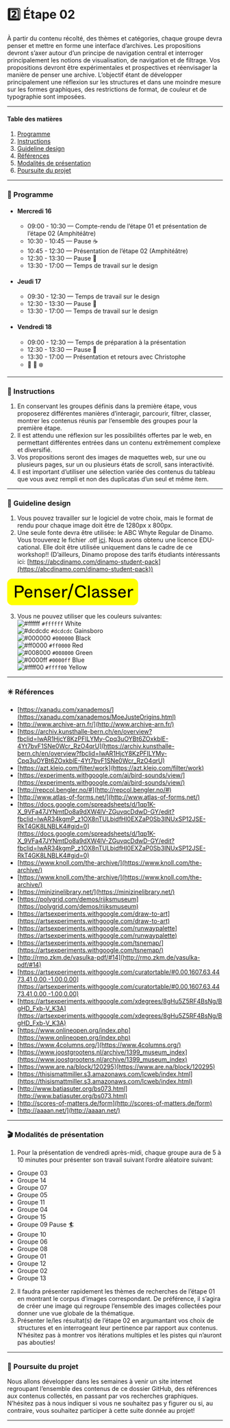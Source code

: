 # :two: Étape 02

À partir du contenu récolté, des thèmes et catégories, chaque groupe devra penser et mettre en forme une interface d’archives. Les propositions devront s’axer autour d’un principe de navigation central et interroger principalement les notions de visualisation, de navigation et de filtrage. Vos propositions devront être expérimentales et prospectives et réenvisager la manière de penser une archive. L’objectif étant de développer principalement une réflexion sur les structures et dans une moindre mesure sur les formes graphiques, des restrictions de format, de couleur et de typographie sont imposées. 

--------------

#### Table des matières 
1. [Programme](https://github.com/f451-faith/workshop-penser-classer/blob/main/%C3%89tape02.md#date--programme)
2. [Instructions](https://github.com/f451-faith/workshop-penser-classer/blob/main/%C3%89tape02.md#memo--instructions)
3. [Guideline design](https://github.com/f451-faith/workshop-penser-classer/blob/main/%C3%89tape02.md#shaved_ice--guideline-design) 
4. [Références](https://github.com/f451-faith/workshop-penser-classer/blob/main/%C3%89tape02.md#eight_pointed_black_star--r%C3%A9f%C3%A9rences)
5. [Modalités de présentation](https://github.com/f451-faith/workshop-penser-classer/blob/main/%C3%89tape02.md#clapper--modalit%C3%A9s-de-pr%C3%A9sentation)
6. [Poursuite du projet](https://github.com/f451-faith/workshop-penser-classer/blob/main/%C3%89tape02.md#rocket--poursuite-du-projet)

--------------

### :date: Programme

* #### Mercredi 16
    * 09:00 - 10:30 — Compte-rendu de l’étape 01 et présentation de l’étape 02 (Amphitéâtre)
    * 10:30 - 10:45 — Pause :coffee:
    * 10:45 - 12:30 — Présentation de l’étape 02 (Amphitéâtre)
    * 12:30 - 13:30 — Pause :fork_and_knife:
    * 13:30 - 17:00 — Temps de travail sur le design 

* #### Jeudi 17
    * 09:30 - 12:30 — Temps de travail sur le design 
    * 12:30 - 13:30 — Pause :fork_and_knife:
    * 13:30 - 17:00 — Temps de travail sur le design 

* #### Vendredi 18
    * 09:00 - 12:30 — Temps de préparation à la présentation 
    * 12:30 - 13:30 — Pause :fork_and_knife:
    * 13:30 - 17:00 — Présentation et retours avec Christophe
    * :santa: :christmas_tree: :snowflake:

--------------

### :memo: Instructions

1. En conservant les groupes définis dans la première étape, vous proposerez différentes manières d’interagir, parcourir, filtrer, classer, montrer les contenus réunis par l’ensemble des groupes pour la première étape.
2. Il est attendu une réflexion sur les possibilités offertes par le web, en permettant différentes entrées dans un contenu extrêmement complexe et diversifié.
3. Vos propositions seront des images de maquettes web, sur une ou plusieurs pages, sur un ou plusieurs états de scroll, sans interactivité.
4. Il est important d’utiliser une sélection variée des contenus du tableau que vous avez rempli et non des duplicatas d’un seul et même item.

--------------

### :shaved_ice: Guideline design 

1. Vous pouvez travailler sur le logiciel de votre choix, mais le format de rendu pour chaque image doit être de 1280px x 800px. 
2. Une seule fonte devra être utilisée: le ABC Whyte Regular de Dinamo. Vous trouverez le fichier .otf [ici](./00-ressources/ABCWhyteEdu-Regular.otf). Nous avons obtenu une licence EDU-cational. Elle doit être utilisée uniquement dans le cadre de ce workshop!! (D’ailleurs, Dinamo propose des tarifs étudiants intéressants ici: [https://abcdinamo.com/dinamo-student-pack](https://abcdinamo.com/dinamo-student-pack))

![Whyte Regular](./00-ressources/abc-whyte-regular.png)

3. Vous ne pouvez utiliser que les couleurs suivantes:  
![#ffffff](http://via.placeholder.com/15/FFFFFF/000000?text=+) `#ffffff` White  
![#dcdcdc](https://via.placeholder.com/15/DCDCDC/000000?text=+) `#dcdcdc` Gainsboro  
![#000000](https://via.placeholder.com/15/000000/000000?text=+) `#000000` Black  
![#ff0000](https://via.placeholder.com/15/ff0000/000000?text=+) `#ff0000` Red  
![#008000](https://via.placeholder.com/15/008000/000000?text=+) `#008000` Green  
![#0000ff](https://via.placeholder.com/15/0000ff/000000?text=+) `#0000ff` Blue   
![#ffff00](https://via.placeholder.com/15/ffff00/000000?text=+) `#ffff00` Yellow   

--------------

### :eight_pointed_black_star: Références

+ [https://xanadu.com/xanademos/](https://xanadu.com/xanademos/MoeJusteOrigins.html)
+ [http://www.archive-arn.fr/](http://www.archive-arn.fr/)
+ [https://archiv.kunsthalle-bern.ch/en/overview?fbclid=IwAR1HjcY8KzPFILYMy-Cpq3uOYBt6ZOxkblE-4Yt7bvF1SNe0Wcr_RzO4qrU](https://archiv.kunsthalle-bern.ch/en/overview?fbclid=IwAR1HjcY8KzPFILYMy-Cpq3uOYBt6ZOxkblE-4Yt7bvF1SNe0Wcr_RzO4qrU)
+ [https://azt.kleio.com/filter/work](https://azt.kleio.com/filter/work)
+ [https://experiments.withgoogle.com/ai/bird-sounds/view/](https://experiments.withgoogle.com/ai/bird-sounds/view/)
+ [http://repcol.bengler.no/#](http://repcol.bengler.no/#)
+ [http://www.atlas-of-forms.net/](http://www.atlas-of-forms.net/)
+ [https://docs.google.com/spreadsheets/d/1qp1K-X_9VFa47JYNmtDo8a9dXW4lV-ZGuvqcDdwD-GY/edit?fbclid=IwAR34kgmP_z1OX8nTULbidfHl0EXZaP0Sb3INUxSP12JSE-RkT4GK8LNBLK4#gid=0](https://docs.google.com/spreadsheets/d/1qp1K-X_9VFa47JYNmtDo8a9dXW4lV-ZGuvqcDdwD-GY/edit?fbclid=IwAR34kgmP_z1OX8nTULbidfHl0EXZaP0Sb3INUxSP12JSE-RkT4GK8LNBLK4#gid=0)
+ [https://www.knoll.com/the-archive/](https://www.knoll.com/the-archive/)
+ [https://www.knoll.com/the-archive/](https://www.knoll.com/the-archive/)
+ [https://minizinelibrary.net/](https://minizinelibrary.net/)
+ [https://polygrid.com/demos/rijksmuseum](https://polygrid.com/demos/rijksmuseum)
+ [https://artsexperiments.withgoogle.com/draw-to-art](https://artsexperiments.withgoogle.com/draw-to-art)
+ [https://artsexperiments.withgoogle.com/runwaypalette](https://artsexperiments.withgoogle.com/runwaypalette)
+ [https://artsexperiments.withgoogle.com/tsnemap/](https://artsexperiments.withgoogle.com/tsnemap/)
+ [http://rmo.zkm.de/vasulka-pdf/#14](http://rmo.zkm.de/vasulka-pdf/#14)
+ [https://artsexperiments.withgoogle.com/curatortable/#0.00,1607.63,4473.41,0.00,-1.00,0.00](https://artsexperiments.withgoogle.com/curatortable/#0.00,1607.63,4473.41,0.00,-1.00,0.00)
+ [https://artsexperiments.withgoogle.com/xdegrees/8gHu5Z5RF4BsNg/BgHD_Fxb-V_K3A](https://artsexperiments.withgoogle.com/xdegrees/8gHu5Z5RF4BsNg/BgHD_Fxb-V_K3A)
+ [https://www.onlineopen.org/index.php](https://www.onlineopen.org/index.php)
+ [https://www.4columns.org/](https://www.4columns.org/)
+ [https://www.joostgrootens.nl/archive/1399_museum_index](https://www.joostgrootens.nl/archive/1399_museum_index)
+ [https://www.are.na/block/120295](https://www.are.na/block/120295)
+ [https://thisismattmiller.s3.amazonaws.com/lcweb/index.html](https://thisismattmiller.s3.amazonaws.com/lcweb/index.html)
+ [http://www.batiasuter.org/bs073.html](http://www.batiasuter.org/bs073.html)
+ [http://scores-of-matters.de/form](http://scores-of-matters.de/form)
+ [http://aaaan.net/](http://aaaan.net/)

--------------

### :clapper: Modalités de présentation

1. Pour la présentation de vendredi après-midi, chaque groupe aura de 5 à 10 minutes pour présenter son travail suivant l’ordre aléatoire suivant: 
  + Groupe 03 
  + Groupe 14
  + Groupe 07
  + Groupe 05
  + Groupe 11
  + Groupe 04
  + Groupe 15
  + Groupe 09
Pause :surfer:
  + Groupe 10
  + Groupe 06 
  + Groupe 08
  + Groupe 01
  + Groupe 12
  + Groupe 02
  + Groupe 13
2. Il faudra présenter rapidement les thèmes de recherches de l’étape 01 en montrant le corpus d’images correspondant. De préférence, il s’agira de créer une image qui regroupe l’ensemble des images collectées pour donner une vue globale de la thématique. 
3. Présenter le/les résultat(s) de l’étape 02 en argumantant vos choix de structures et en interrogeant leur pertinence par rapport aux contenus. N’hésitez pas à montrer vos itérations multiples et les pistes qui n’auront pas abouties!

--------------

### :rocket: Poursuite du projet

Nous allons développer dans les semaines à venir un site internet regroupant l’ensemble des contenus de ce dossier GitHub, des références aux contenus collectés, en passant par vos recherches graphiques. N’hésitez pas à nous indiquer si vous ne souhaitez pas y figurer ou si, au contraire, vous souhaitez participer à cette suite donnée au projet!

--------------

